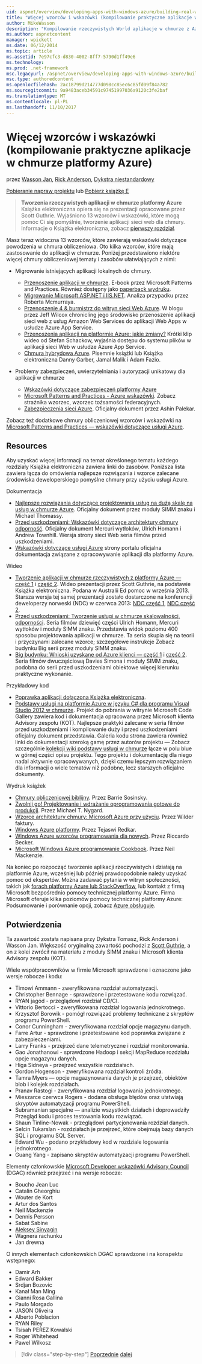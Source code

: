 ```yaml
---
uid: aspnet/overview/developing-apps-with-windows-azure/building-real-world-cloud-apps-with-windows-azure/more-patterns-and-guidance
title: "Więcej wzorców i wskazówki (kompilowanie praktyczne aplikacje w chmurze platformy Azure) | Dokumentacja firmy Microsoft"
author: MikeWasson
description: "Kompilowanie rzeczywistych World aplikacje w chmurze z Azure Książka elektroniczna jest oparta na prezentacji opracowane przez Scott Guthrie. Wyjaśniono 13 wzorców i rozwiązań, które może on..."
ms.author: aspnetcontent
manager: wpickett
ms.date: 06/12/2014
ms.topic: article
ms.assetid: 7e97cfc3-d830-4002-8ff7-5790d1ff49e6
ms.technology: 
ms.prod: .net-framework
msc.legacyurl: /aspnet/overview/developing-apps-with-windows-azure/building-real-world-cloud-apps-with-windows-azure/more-patterns-and-guidance
msc.type: authoredcontent
ms.openlocfilehash: 2ac18799d214777d098cc85ec6c85fd09f84a782
ms.sourcegitcommit: 9a9483aceb34591c97451997036a9120c3fe2baf
ms.translationtype: MT
ms.contentlocale: pl-PL
ms.lasthandoff: 11/10/2017
---
```

<a name="more-patterns-and-guidance-building-real-world-cloud-apps-with-azure"></a>Więcej wzorców i wskazówki (kompilowanie praktyczne aplikacje w chmurze platformy Azure)
====================
przez [Wasson Jan](https://github.com/MikeWasson), [Rick Anderson](https://github.com/Rick-Anderson), [Dykstra niestandardowy](https://github.com/tdykstra)

[Pobieranie napraw projektu](http://code.msdn.microsoft.com/Fix-It-app-for-Building-cdd80df4) lub [Pobierz książkę E](http://blogs.msdn.com/b/microsoft_press/archive/2014/07/23/free-ebook-building-cloud-apps-with-microsoft-azure.aspx)

> **Tworzenia rzeczywistych aplikacji w chmurze platformy Azure** Książka elektroniczna opiera się na prezentacji opracowane przez Scott Guthrie. Wyjaśniono 13 wzorców i wskazówki, które mogą pomóc Ci się pomyślnie, tworzenie aplikacji sieci web dla chmury. Informacje o Książka elektroniczna, zobacz [pierwszy rozdział](introduction.md).


Masz teraz widoczna 13 wzorców, które zawierają wskazówki dotyczące powodzenia w chmura obliczeniowa. Oto kilka wzorców, które mają zastosowanie do aplikacji w chmurze. Poniżej przedstawiono niektóre więcej chmury obliczeniowej tematy i zasobów ułatwiających z nimi:

- Migrowanie istniejących aplikacji lokalnych do chmury. 

    - [Przenoszenie aplikacji w chmurze](https://msdn.microsoft.com/en-us/library/ff728592.aspx). E-book przez Microsoft Patterns and Practices. Również dostępny jako [paperback wydruku](https://www.amazon.com/dp/1621140202).
    - [Migrowanie Microsoft ASP.NET i IIS.NET](https://go.microsoft.com/fwlink/?LinkId=400656). Analiza przypadku przez Roberta Mcmurraya.
    - [Przenoszenie 4 &amp; burmistrz do witryn sieci Web Azure](http://www.jeff.wilcox.name/2013/04/4thandmayor-azure-websites/). W blogu przez Jeff Wilcox chronicling jego środowisko przenoszenie aplikacji sieci web z usług Amazon Web Services do aplikacji Web Apps w usłudze Azure App Service.
    - [Przenoszenia aplikacji na platformie Azure: jakie zmiany?](https://azure.microsoft.com/en-us/documentation/videos/web-sites-internals-and-the-file-system/) Krótki klip wideo od Stefan Schackow, wyjaśnia dostępu do systemu plików w aplikacji sieci Web w usłudze Azure App Service.
    - [Chmura hybrydowa Azure](https://www.amazon.com/dp/B00EOP4UQW). Pisemnie książki lub Książka elektroniczna Danny Garber, Jamal Malik i Adam Fazio.
- Problemy zabezpieczeń, uwierzytelniania i autoryzacji unikatowy dla aplikacji w chmurze

    - [Wskazówki dotyczące zabezpieczeń platformy Azure](https://azure.microsoft.com/blog/2014/02/10/best-practices-windows-azure-websites-waws/)
    - [Microsoft Patterns and Practices - Azure wskazówki](https://msdn.microsoft.com/en-us/library/dn568099.aspx). Zobacz strażnika wzorzec, wzorzec tożsamości federacyjnych.
    - [Zabezpieczenia sieci Azure](https://download.microsoft.com/download/4/3/9/43902EC9-410E-4875-8800-0788BE146A3D/Windows%20Azure%20Network%20Security%20Whitepaper%20-%20FINAL.docx). Oficjalny dokument przez Ashin Palekar.

Zobacz też dodatkowe chmury obliczeniowej wzorców i wskazówki na [Microsoft Patterns and Practices — wskazówki dotyczące usługi Azure](https://msdn.microsoft.com/en-us/library/dn568099.aspx).

<a id="resources"></a>
## <a name="resources"></a>Resources

Aby uzyskać więcej informacji na temat określonego tematu każdego rozdziały Książka elektroniczna zawiera linki do zasobów. Poniższa lista zawiera łącza do omówienia najlepsze rozwiązania i wzorce zalecane środowiska deweloperskiego pomyślne chmury przy użyciu usługi Azure.

Dokumentacja

- [Najlepsze rozwiązania dotyczące projektowania usług na dużą skalę na usług w chmurze Azure](https://msdn.microsoft.com/en-us/library/windowsazure/jj717232.aspx). Oficjalny dokument przez moduły SIMM znaku i Michael Thomassy.
- [Przed uszkodzeniami: Wskazówki dotyczące architektury chmury odporność](https://msdn.microsoft.com/en-us/library/windowsazure/jj853352.aspx). Oficjalny dokument Mercuri wytłoków, Ulrich Homann i Andrew Townhill. Wersja strony sieci Web seria filmów przed uszkodzeniami.
- [Wskazówki dotyczące usługi Azure](https://azure.microsoft.com/en-us/develop/net/guidance/) strony portalu oficjalna dokumentacja związane z opracowywanie aplikacji dla platformy Azure.

Wideo

- [Tworzenie aplikacji w chmurze rzeczywistych z platformy Azure — część 1](https://channel9.msdn.com/Events/TechEd/Australia/2013/AZR324) i [część 2](https://channel9.msdn.com/Events/TechEd/Australia/2013/AZR325). Wideo prezentacji przez Scott Guthrie, na podstawie Książka elektroniczna. Podana w Australii Ed pomoc w września 2013. Starsza wersja tej samej prezentacji zostało dostarczone na konferencji deweloperzy norweski (NDC) w czerwca 2013: [NDC część 1](http://vimeo.com/68215538), [NDC część 2](http://vimeo.com/68215602).
- [Przed uszkodzeniami: Tworzenie usługi w chmurze skalowalności, odporności](https://channel9.msdn.com/Series/FailSafe). Seria filmów dziewięć części Ulrich Homann, Mercuri wytłoków i moduły SIMM znaku. Przedstawia widok poziomu 400 sposobu projektowania aplikacji w chmurze. Ta seria skupia się na teorii i przyczynami zalecane wzorce; szczegółowe instrukcje Zobacz budynku Big serii przez moduły SIMM znaku.
- [Big budynku: Wnioski uzyskane od Azure klienci — część 1](https://channel9.msdn.com/Events/Build/2012/3-029) i [część 2](https://channel9.msdn.com/Events/Build/2012/3-030). Seria filmów dwuczęściową Davies Simona i moduły SIMM znaku, podobna do serii przed uszkodzeniami obiektowe więcej kierunku praktyczne wykonanie.

Przykładowy kod

- [Poprawka aplikacji dołączona Książka elektroniczna](https://code.msdn.microsoft.com/Fix-It-app-for-Building-cdd80df4?cdn_id=2013-12-03-002).
- [Podstawy usługi na platformie Azure w języku C# dla programu Visual Studio 2012 w chmurze](http://aka.ms/csf). Projekt do pobrania w witrynie Microsoft Code Gallery zawiera kod i dokumentacja opracowana przez Microsoft klienta Advisory zespołu (KOT). Najlepsze praktyki zalecane w seria filmów przed uszkodzeniami i kompilowanie duży i przed uszkodzeniami oficjalny dokument przedstawia. Galeria kodu strona zawiera również linki do dokumentacji szeroką gamę przez autorów projektu — Zobacz szczególnie [kolekcji wiki podstawy usługi w chmurze](https://social.technet.microsoft.com/wiki/contents/articles/17987.cloud-service-fundamentals.aspx) łącze w polu blue w górnej części opisu projektu. Tego projektu i dokumentację dla niego nadal aktywnie opracowywanych, dzięki czemu lepszym rozwiązaniem dla informacji o wiele tematów niż podobne, lecz starszych oficjalne dokumenty.

Wydruk książek

- [Chmury obliczeniowej biblijny](https://www.amazon.com/dp/0470903562). Przez Barrie Sosinsky.
- [Zwolnij go! Projektowanie i wdrażanie oprogramowania gotowe do produkcji](https://www.amazon.com/Release-It-Production-Ready-Pragmatic-Programmers/dp/0978739213). Przez Michael T. Nygard.
- [Wzorce architektury chmury: Microsoft Azure przy użyciu](http://shop.oreilly.com/product/0636920023777.do). Przez Wilder faktury.
- [Windows Azure platformy](https://www.amazon.com/dp/1430235632). Przez Tejaswi Redkar.
- [Windows Azure wzorców programowania dla nowych](https://www.amazon.com/dp/1849685606). Przez Riccardo Becker.
- [Microsoft Windows Azure programowanie Cookbook](https://www.amazon.com/dp/1849682224). Przez Neil Mackenzie.

Na koniec po rozpocząć tworzenie aplikacji rzeczywistych i działają na platformie Azure, wcześniej lub później prawdopodobnie należy uzyskać pomoc od ekspertów. Można zadawać pytania w witryn społeczności, takich jak [forach platformy Azure lub StackOverflow](https://azure.microsoft.com/en-us/support/forums/), lub kontakt z firmą Microsoft bezpośrednio pomocy technicznej platformy Azure. Firma Microsoft oferuje kilka poziomów pomocy technicznej platformy Azure: Podsumowanie i porównanie opcji, zobacz [Azure obsługuje](https://azure.microsoft.com/en-us/support/plans/).

<a id="acknowledgments"></a>
## <a name="acknowledgments"></a>Potwierdzenia

Ta zawartość została napisana przy Dykstra Tomasz, Rick Anderson i Wasson Jan. Większość oryginalną zawartość pochodzi z [Scott Guthrie](https://weblogs.asp.net/scottgu/), a on z kolei zwrócił na materiału z moduły SIMM znaku i Microsoft klienta Advisory zespołu (KOT).

Wiele współpracowników w firmie Microsoft sprawdzone i oznaczone jako wersje robocze i kodu:

- Timowi Ammann - zweryfikowana rozdział automatyzacji.
- Christopher Bennage - sprawdzone i przetestowane kodu rozwiązać.
- RYAN jagód - przeglądowi rozdział CD/CI.
- Vittorio Bertocci - zweryfikowana rozdział logowania jednokrotnego.
- Krzysztof Borowik - pomógł rozwiązać problemy techniczne z skryptów programu PowerShell.
- Conor Cunningham - zweryfikowana rozdział opcje magazynu danych.
- Farre Artur - sprawdzone i przetestowane kod poprawka związane z zabezpieczeniami.
- Larry Franks - przejrzeć dane telemetryczne i rozdział monitorowania.
- Gao Jonathanowi - sprawdzone Hadoop i sekcji MapReduce rozdziału opcje magazynu danych.
- Higa Sidneya - przejrzeć wszystkie rozdziałach.
- Gordon Hogenson - zweryfikowana rozdział kontroli źródła.
- Tamra Myers — opcje magazynowania danych je przejrzeć, obiektów blob i kolejek rozdziałach.
- Pranav Rastogi - zweryfikowana rozdział logowania jednokrotnego.
- Mieszarce czerwca Rogers - dodana obsługa błędów oraz ułatwiają skryptów automatyzacji programu PowerShell.
- Subramanian specjalne — analizie wszystkich działach i doprowadziły Przegląd kodu i proces testowania kodu rozwiązać.
- Shaun Tinline-Nowak - przeglądowi partycjonowania rozdział danych.
- Selcin Tukarslan - rozdziałach je przejrzeć, które obejmują bazy danych SQL i programu SQL Server.
- Edward Wu - podano przykładowy kod w rozdziale logowania jednokrotnego.
- Guang Yang - zapisano skryptów automatyzacji programu PowerShell.

Elementy członkowskie [Microsoft Developer wskazówki Advisory Council](http://aka.ms/DGAC) (DGAC) również przejrzeć i na wersje robocze:

- Boucho Jean Luc
- Catalin Gheorghiu
- Wouter de Kort
- Artur dos Santos
- Neil Mackenzie
- Dennis Persson
- Sabat Sabine
- [Aleksey Sinyagin](http://www.linkedin.com/in/sinyagin)
- Wagnera rachunku
- Jan drewna

O innych elementach członkowskich DGAC sprawdzone i na konspektu wstępnego:

- Damir Arh
- Edward Bakker
- Srdjan Bozovic
- Kanał Man Ming
- Gianni Rosa Gallina
- Paulo Morgado
- JASON Oliveira
- Alberto Poblacion
- RYAN Riley
- Tsisah PEREZ Kowalski
- Roger Whitehead
- Pawel Wilkosz

>[!div class="step-by-step"]
[Poprzednie](queue-centric-work-pattern.md)
[dalej](the-fix-it-sample-application.md)
